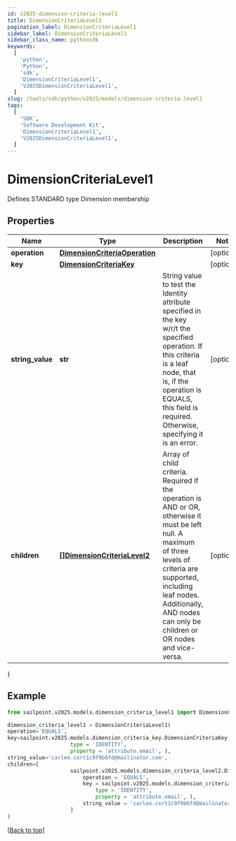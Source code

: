 ```yaml
---
id: v2025-dimension-criteria-level1
title: DimensionCriteriaLevel1
pagination_label: DimensionCriteriaLevel1
sidebar_label: DimensionCriteriaLevel1
sidebar_class_name: pythonsdk
keywords:
  [
    'python',
    'Python',
    'sdk',
    'DimensionCriteriaLevel1',
    'V2025DimensionCriteriaLevel1',
  ]
slug: /tools/sdk/python/v2025/models/dimension-criteria-level1
tags:
  [
    'SDK',
    'Software Development Kit',
    'DimensionCriteriaLevel1',
    'V2025DimensionCriteriaLevel1',
  ]
---
```


# DimensionCriteriaLevel1

Defines STANDARD type Dimension membership

## Properties

| Name | Type | Description | Notes |
| --- | --- | --- | --- |
| **operation** | [**DimensionCriteriaOperation**](dimension-criteria-operation) |  | [optional] |
| **key** | [**DimensionCriteriaKey**](dimension-criteria-key) |  | [optional] |
| **string_value** | **str** | String value to test the Identity attribute specified in the key w/r/t the specified operation. If this criteria is a leaf node, that is, if the operation is EQUALS, this field is required. Otherwise, specifying it is an error. | [optional] |
| **children** | [**[]DimensionCriteriaLevel2**](dimension-criteria-level2) | Array of child criteria. Required if the operation is AND or OR, otherwise it must be left null. A maximum of three levels of criteria are supported, including leaf nodes. Additionally, AND nodes can only be children or OR nodes and vice-versa. | [optional] |

}

## Example

```python
from sailpoint.v2025.models.dimension_criteria_level1 import DimensionCriteriaLevel1

dimension_criteria_level1 = DimensionCriteriaLevel1(
operation='EQUALS',
key=sailpoint.v2025.models.dimension_criteria_key.DimensionCriteriaKey(
                    type = 'IDENTITY',
                    property = 'attribute.email', ),
string_value='carlee.cert1c9f9b6fd@mailinator.com',
children=[
                    sailpoint.v2025.models.dimension_criteria_level2.DimensionCriteriaLevel2(
                        operation = 'EQUALS',
                        key = sailpoint.v2025.models.dimension_criteria_key.DimensionCriteriaKey(
                            type = 'IDENTITY',
                            property = 'attribute.email', ),
                        string_value = 'carlee.cert1c9f9b6fd@mailinator.com', )
                    ]
)

```

[[Back to top]](#)
